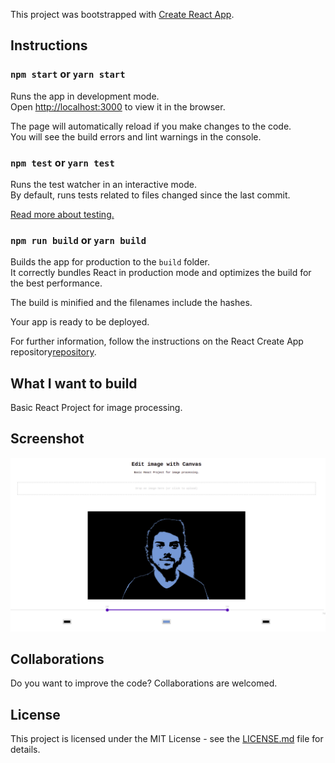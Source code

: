 This project was bootstrapped with [Create React App](https://github.com/facebook/create-react-app).

## Instructions

### `npm start` or `yarn start`

Runs the app in development mode.<br>
Open [http://localhost:3000](http://localhost:3000) to view it in the browser.

The page will automatically reload if you make changes to the code.<br>
You will see the build errors and lint warnings in the console.

### `npm test` or `yarn test`

Runs the test watcher in an interactive mode.<br>
By default, runs tests related to files changed since the last commit.

[Read more about testing.](https://facebook.github.io/create-react-app/docs/running-tests)

### `npm run build` or `yarn build`

Builds the app for production to the `build` folder.<br>
It correctly bundles React in production mode and optimizes the build for the best performance.

The build is minified and the filenames include the hashes.<br>

Your app is ready to be deployed.

For further information, follow the instructions on the React Create App repository[repository](https://github.com/facebook/create-react-app).

## What I want to build
Basic React Project for image processing.

## Screenshot
![Screenshot](screenshot.png)

## Collaborations
Do you want to improve the code? Collaborations are welcomed.

## License
This project is licensed under the MIT License - see the [LICENSE.md](LICENSE.md) file for details.